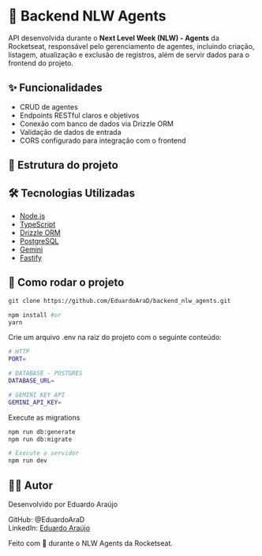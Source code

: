 # 🚀 Backend NLW Agents

API desenvolvida durante o **Next Level Week (NLW) - Agents** da Rocketseat, responsável pelo gerenciamento de agentes, incluindo criação, listagem, atualização e exclusão de registros, além de servir dados para o frontend do projeto.

## ✨ Funcionalidades

- CRUD de agentes
- Endpoints RESTful claros e objetivos
- Conexão com banco de dados via Drizzle ORM
- Validação de dados de entrada
- CORS configurado para integração com o frontend

## 📁 Estrutura do projeto


## 🛠️ Tecnologias Utilizadas

- [Node.js](https://nodejs.org/)
- [TypeScript](https://www.typescriptlang.org/)
- [Drizzle ORM](https://www.prisma.io/)
- [PostgreSQL](https://www.postgresql.org/)
- [Gemini](https://github.com/googleapis/js-genai)
- [Fastify](https://fastify.dev/)

## 🚀 Como rodar o projeto

```bash
git clone https://github.com/EduardoAraD/backend_nlw_agents.git

npm install #or
yarn
```
Crie um arquivo .env na raiz do projeto com o seguinte conteúdo:
```bash
# HTTP
PORT=

# DATABASE - POSTGRES
DATABASE_URL=

# GEMINI KEY API
GEMINI_API_KEY=
```

Execute as migrations
```bash
npm run db:generate
npm run db:migrate

# Execute o servidor
npm run dev
```

## 👨‍💻 Autor

Desenvolvido por Eduardo Araújo

GitHub: @EduardoAraD  
LinkedIn: [Eduardo Araújo](https://www.linkedin.com/in/eduardo-araujo-code/)


Feito com 💜 durante o NLW Agents da Rocketseat.
